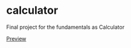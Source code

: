 # calculator

Final project for the fundamentals as Calculator

[Preview](https://hakkanoodles.github.io/calculator/)
